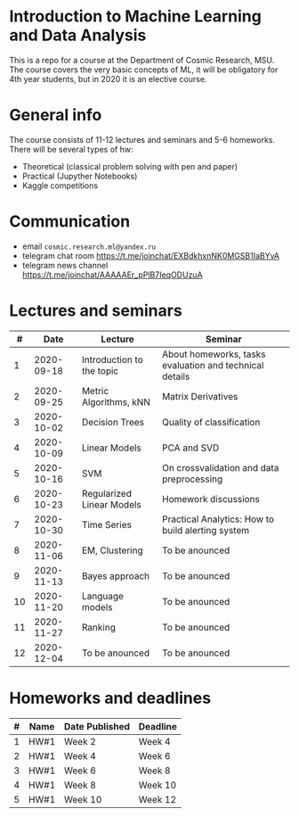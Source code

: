 # Introduction to Machine Learning and Data Analysis

This is a repo for a course at the Department of Cosmic Research, MSU. The course covers the very basic concepts of ML, it will be obligatory for 4th year students, but in 2020 it is an elective course.

# General info
The course consists of 11-12 lectures and seminars and 5-6 homeworks.
There will be several types of hw:
- Theoretical (classical problem solving with pen and paper)
- Practical (Jupyther Notebooks)
- Kaggle competitions


# Communication
- email `сosmic.research.ml@yandex.ru`
- telegram chat room https://t.me/joinchat/EXBdkhxnNK0MGSB1IaBYvA
- telegram news channel https://t.me/joinchat/AAAAAEr_pPlB7IeqODUzuA


# Lectures and seminars
| #   | Date | Lecture | Seminar |
| --- | ---- | ------- | ------- |
| 1  | 2020-09-18 | Introduction to the topic | About homeworks, tasks evaluation and technical details |
| 2  | 2020-09-25 | Metric Algorithms, kNN | Matrix Derivatives |
| 3  | 2020-10-02 | Decision Trees | Quality of classification |
| 4  | 2020-10-09 | Linear Models | PCA and SVD |
| 5  | 2020-10-16 | SVM | On crossvalidation and data preprocessing |
| 6  | 2020-10-23 | Regularized Linear Models | Homework discussions |
| 7  | 2020-10-30 | Time Series | Practical Analytics: How to build alerting system |
| 8  | 2020-11-06 | EM, Clustering | To be anounced |
| 9  | 2020-11-13 | Bayes approach | To be anounced |
| 10 | 2020-11-20 | Language models| To be anounced |
| 11 | 2020-11-27 | Ranking | To be anounced |
| 12 | 2020-12-04 | To be anounced | To be anounced |



# Homeworks and deadlines
| #   | Name | Date Published | Deadline |
| --- | ---- | -------------- | -------- |
| 1  | HW#1  | Week 2 | Week 4 |
| 2  | HW#1  | Week 4 | Week 6 |
| 3  | HW#1  | Week 6 | Week 8 |
| 4  | HW#1  | Week 8 | Week 10 |
| 5  | HW#1  | Week 10 | Week 12 |

